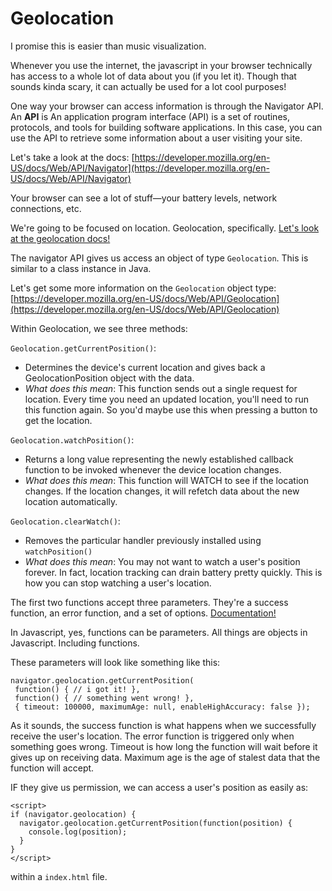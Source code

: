 # Geolocation

I promise this is easier than music visualization. 

Whenever you use the internet, the javascript in your browser technically has access to a whole lot of data about you (if you let it). Though that sounds kinda scary, it can actually be used for a lot cool purposes!

One way your browser can access information is through the Navigator API. An **API** is An application program interface (API) is a set of routines, protocols, and tools for building software applications. In this case, you can use the API to retrieve some information about a user visiting your site. 

Let's take a look at the docs: [https://developer.mozilla.org/en-US/docs/Web/API/Navigator](https://developer.mozilla.org/en-US/docs/Web/API/Navigator)

Your browser can see a lot of stuff—your battery levels, network connections, etc. 

We're going to be focused on location. Geolocation, specifically. [Let's look at the geolocation docs!](https://developer.mozilla.org/en-US/docs/Web/API/Navigator/geolocation)

The navigator API gives us access an object of type `Geolocation`. This is similar to a class instance in Java. 

Let's get some more information on the `Geolocation` object type: [https://developer.mozilla.org/en-US/docs/Web/API/Geolocation](https://developer.mozilla.org/en-US/docs/Web/API/Geolocation)

Within Geolocation, we see three methods: 

`Geolocation.getCurrentPosition()`: 
* Determines the device's current location and gives back a GeolocationPosition object with the data. 
* *What does this mean*: This function sends out a single request for location. Every time you need an updated location, you'll need to run this function again. So you'd maybe use this when pressing a button to get the location. 

`Geolocation.watchPosition()`: 
* Returns a long value representing the newly established callback function to be invoked whenever the device location changes.
* *What does this mean*: This function will WATCH to see if the location changes. If the location changes, it will refetch data about the new location automatically. 

`Geolocation.clearWatch()`: 
* Removes the particular handler previously installed using `watchPosition()`
* *What does this mean*: You may not want to watch a user's position forever. In fact, location tracking can drain battery pretty quickly. This is how you can stop watching a user's location. 

The first two functions accept three parameters. They're a success function, an error function, and a set of options. [Documentation!](https://developer.mozilla.org/en-US/docs/Web/API/Geolocation/getCurrentPosition)

In Javascript, yes, functions can be parameters. All things are objects in Javascript. Including functions. 

These parameters will look like something like this:

 ```
 navigator.geolocation.getCurrentPosition(
  function() { // i got it! },
  function() { // something went wrong! },
  { timeout: 100000, maximumAge: null, enableHighAccuracy: false });
 
 ```
As it sounds, the success function is what happens when we successfully receive the user's location. The error function is triggered only when something goes wrong. Timeout is how long the function will wait before it gives up on receiving data. Maximum age is the age of stalest data that the function will accept. 

IF they give us permission, we can access a user's position as easily as:

```
<script>
if (navigator.geolocation) {
  navigator.geolocation.getCurrentPosition(function(position) {
    console.log(position);
  }
}       
</script>
```
within a `index.html` file. 
